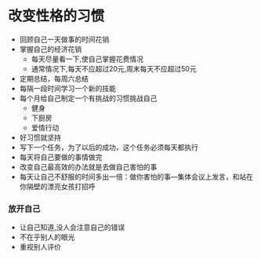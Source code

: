 # 改变性格的习惯

- 回顾自己一天做事的时间花销
- 掌握自己的经济花销
  - 每天尽量看一下,使自己掌握花费情况
  - 通常情况下,每天不应超过20元,周末每天不应超过50元
- 定期总结，每周六总结
- 每隔一段时间学习一个新的技能
- 每个月给自己制定一个有挑战的习惯挑战自己
  - 健身
  - 下厨房
  - 爱情行动
- 好习惯就坚持
- 写下一个任务，为了以后的成功，这个任务必须每天都执行
- 每天将自己要做的事情做完
- 改变自己最高效的办法就是去做自己害怕的事
- 每天让自己不舒服的时间多出一倍：做你害怕的事—集体会议上发言，和站在你隔壁的漂亮女孩打招呼
### 放开自己
- 让自己知道,没人会注意自己的错误
- 不在乎别人的眼光
- 重视别人评价
